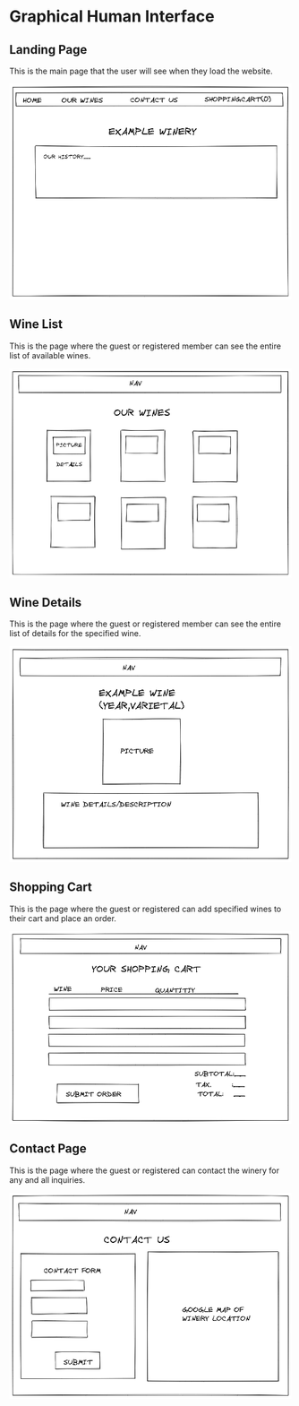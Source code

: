 # Graphical Human Interface

## Landing Page

This is the main page that the user will 
see when they load the website.

![landing page](wireframes/landing-page.png)

## Wine List

This is the page where the guest or registered member
can see the entire list of available wines.

![wine list](wireframes/wine-list.png)

## Wine Details

This is the page where the guest or registered member
can see the entire list of details for the specified wine.

![wine details](wireframes/wine-details.png)

## Shopping Cart

This is the page where the guest or registered can add 
specified wines to their cart and place an order.

![shopping cart](wireframes/shopping-cart.png)

## Contact Page 

This is the page where the guest or registered can contact
the winery for any and all inquiries.

![contact page](wireframes/contact-page.png)